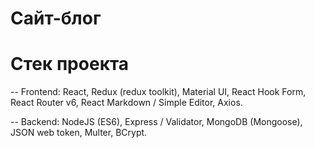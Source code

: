 # Сайт-блог

# Стек проекта

-- Frontend:
React,
Redux (redux toolkit),
Material UI,
React Hook Form,
React Router v6,
React Markdown / Simple Editor,
Axios.

-- Backend:
NodeJS (ES6),
Express / Validator,
MongoDB (Mongoose),
JSON web token,
Multer,
BCrypt.


